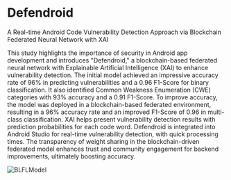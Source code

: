 # Defendroid
A Real-time Android Code Vulnerability Detection Approach via Blockchain Federated Neural Network with XAI

This study highlights the importance of security in Android app development and introduces "Defendroid," a blockchain-based federated neural network with Explainable Artificial Intelligence (XAI) to enhance vulnerability detection. The initial model achieved an impressive accuracy rate of 96% in predicting vulnerabilities and a 0.96 F1-Score for binary classification. It also identified Common Weakness Enumeration (CWE) categories with 93% accuracy and a 0.91 F1-Score. To improve accuracy, the model was deployed in a blockchain-based federated environment, resulting in a 96% accuracy rate and an improved F1-Score of 0.96 in multi-class classification. XAI helps present vulnerability detection results with prediction probabilities for each code word. Defendroid is integrated into Android Studio for real-time vulnerability detection, with quick processing times. The transparency of weight sharing in the blockchain-driven federated model enhances trust and community engagement for backend improvements, ultimately boosting accuracy.

![BLFLModel](https://github.com/softwaresec-labs/Defendroid/assets/102326773/8a648e50-ad05-4131-a803-e1988de28f29)





